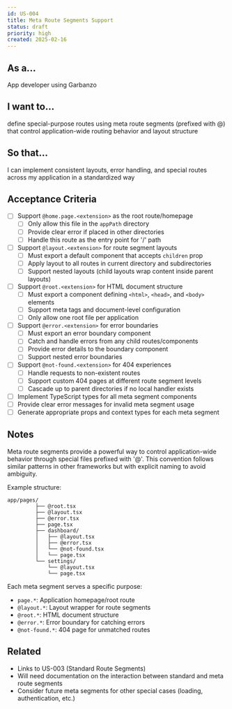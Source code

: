 ```yaml
---
id: US-004
title: Meta Route Segments Support
status: draft
priority: high
created: 2025-02-16
---
```


## As a...
App developer using Garbanzo

## I want to...
define special-purpose routes using meta route segments (prefixed with @) that control application-wide routing behavior and layout structure

## So that...
I can implement consistent layouts, error handling, and special routes across my application in a standardized way

## Acceptance Criteria
- [ ] Support `@home.page.<extension>` as the root route/homepage
  - [ ] Only allow this file in the `appPath` directory
  - [ ] Provide clear error if placed in other directories
  - [ ] Handle this route as the entry point for '/' path
- [ ] Support `@layout.<extension>` for route segment layouts
  - [ ] Must export a default component that accepts `children` prop
  - [ ] Apply layout to all routes in current directory and subdirectories
  - [ ] Support nested layouts (child layouts wrap content inside parent layouts)
- [ ] Support `@root.<extension>` for HTML document structure
  - [ ] Must export a component defining `<html>`, `<head>`, and `<body>` elements
  - [ ] Support meta tags and document-level configuration
  - [ ] Only allow one root file per application
- [ ] Support `@error.<extension>` for error boundaries
  - [ ] Must export an error boundary component
  - [ ] Catch and handle errors from any child routes/components
  - [ ] Provide error details to the boundary component
  - [ ] Support nested error boundaries
- [ ] Support `@not-found.<extension>` for 404 experiences
  - [ ] Handle requests to non-existent routes
  - [ ] Support custom 404 pages at different route segment levels
  - [ ] Cascade up to parent directories if no local handler exists
- [ ] Implement TypeScript types for all meta segment components
- [ ] Provide clear error messages for invalid meta segment usage
- [ ] Generate appropriate props and context types for each meta segment

## Notes
Meta route segments provide a powerful way to control application-wide behavior through special files prefixed with '@'. This convention follows similar patterns in other frameworks but with explicit naming to avoid ambiguity.

Example structure:
```
app/pages/
         ├── @root.tsx
         ├── @layout.tsx
         ├── @error.tsx
         ├── page.tsx
         ├── dashboard/
         │   ├── @layout.tsx
         │   ├── @error.tsx
         │   └── @not-found.tsx
         │   └── page.tsx
         └── settings/
             └── @layout.tsx
             └── page.tsx
```

Each meta segment serves a specific purpose:
- `page.*`: Application homepage/root route
- `@layout.*`: Layout wrapper for route segments
- `@root.*`: HTML document structure
- `@error.*`: Error boundary for catching errors
- `@not-found.*`: 404 page for unmatched routes

## Related
- Links to US-003 (Standard Route Segments)
- Will need documentation on the interaction between standard and meta route segments
- Consider future meta segments for other special cases (loading, authentication, etc.) 
